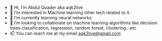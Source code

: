 - 👋 Hi, I’m Abdul Quader aka aqk2live
- 👀 I’m interested in Machine learning other tech related to it. 
- 🌱 I’m currently learning neural networks
- 💞️ I’m looking to collaborate on machine learning algorithms like decision trees classification, regression, random forest, clustering...etc
- 📫 You can reach me at my email aqk2live@gmail.com 

<!---
aqk2live/aqk2live is a ✨ special ✨ repository because its `README.md` (this file) appears on your GitHub profile.
You can click the Preview link to take a look at your changes.
--->
